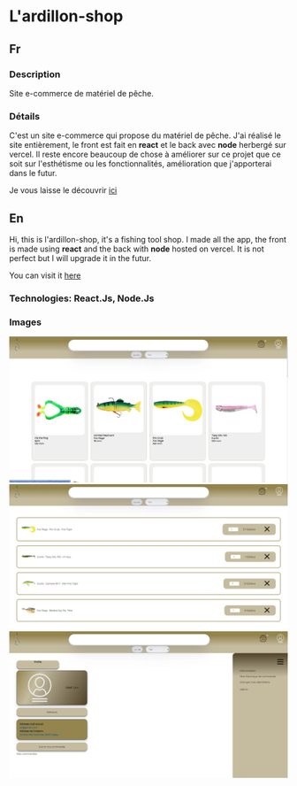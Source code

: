 # L'ardillon-shop

## Fr

### Description

Site e-commerce de matériel de pêche.

### Détails

C'est un site e-commerce qui propose du matériel de pêche. J'ai réalisé le site entièrement, le front est fait en **react** et le back avec **node** herbergé sur vercel.
Il reste encore beaucoup de chose à améliorer sur ce projet que ce soit sur l'esthétisme ou les fonctionnalités, amélioration que j'apporterai dans le futur.

Je vous laisse le découvrir [ici](https://seblau02.github.io/l-ardillon-shop/)

## En

Hi, this is l'ardillon-shop, it's a fishing tool shop. I made all the app, the front is made using **react** and the back with **node** hosted on vercel.
It is not perfect but I will upgrade it in the futur.

You can visit it [here](https://seblau02.github.io/l-ardillon-shop/)

### Technologies: React.Js, Node.Js

### Images

<img src="illustration/shop1-3.png" alt="resultats" width="800">
<img src="illustration/shop2-3.png" alt="panier" width="800">
<img src="illustration/shop3-3.png" alt="profile" width="800">
